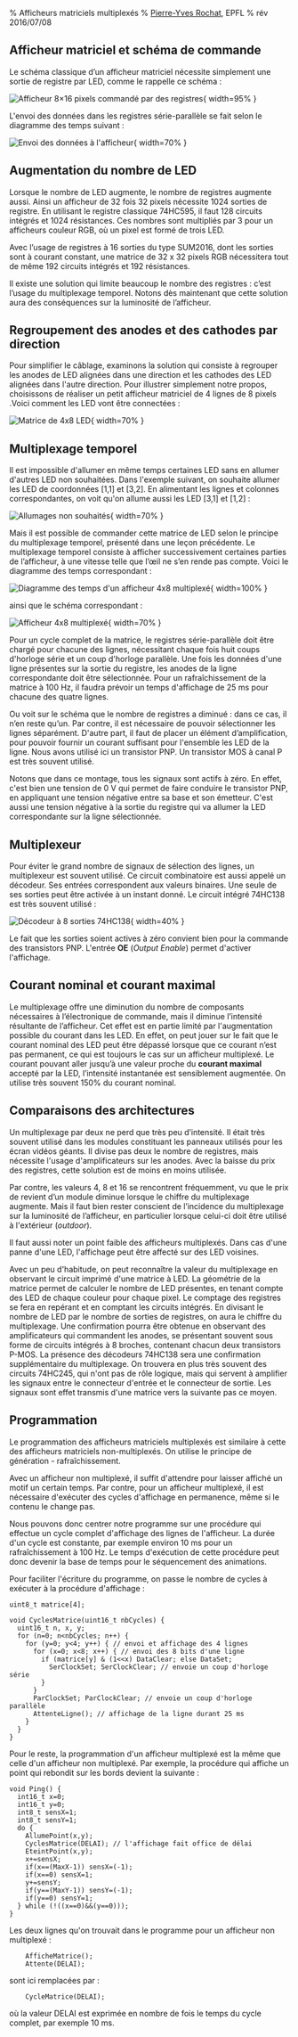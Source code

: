 % Afficheurs matriciels multiplexés
% [Pierre-Yves Rochat](mailto:pyr@pyr.ch), EPFL
% rév 2016/07/08


## Afficheur matriciel et schéma de commande ###

Le schéma classique d’un afficheur matriciel nécessite simplement une sortie de registre par LED, comme le rappelle ce schéma :

![Afficheur 8×16 pixels commandé par des registres](images/aff-8x16.svg "Afficheur 8×16 pixels commandé par des registres"){ width=95% }

L'envoi des données dans les registres série-parallèle se fait selon le diagramme des temps suivant :

![Envoi des données à l'afficheur](images/reg-ser-par-timing-s.svg "Envoi des données à l'afficheur"){ width=70% }

## Augmentation du nombre de LED ##

Lorsque le nombre de LED augmente, le nombre de registres augmente aussi. Ainsi un afficheur de 32 fois 32 pixels nécessite 1024 sorties de registre. En utilisant le registre classique 74HC595, il faut 128 circuits intégrés et 1024 résistances. Ces nombres sont multipliés par 3 pour un afficheurs couleur RGB, où un pixel est formé de trois LED.

Avec l’usage de registres à 16 sorties du type SUM2016, dont les sorties sont à courant constant, une matrice de 32 x 32 pixels RGB nécessitera tout de même 192 circuits intégrés et 192 résistances.

Il existe une solution qui limite beaucoup le nombre des registres : c’est l’usage du multiplexage temporel. Notons dès maintenant que cette solution aura des conséquences sur la luminosité de l’afficheur.

## Regroupement des anodes et des cathodes par direction ##

Pour simplifier le câblage, examinons la solution qui consiste à regrouper les anodes de LED alignées dans une direction et les cathodes des LED alignées dans l'autre direction. Pour illustrer simplement notre propos, choisissons de réaliser un petit afficheur matriciel de 4 lignes de 8 pixels .Voici comment les LED vont être connectées :

![Matrice de 4x8 LED](images/matrice-mux-4x8.svg "Matrice de 4x8 LED"){ width=70% }

## Multiplexage temporel ##

Il est impossible d'allumer en même temps certaines LED sans en allumer d'autres LED non souhaitées. Dans l'exemple suivant, on souhaite allumer les LED de coordonnées [1,1] et [3,2]. En alimentant les lignes et colonnes correspondantes, on voit qu'on allume aussi les LED [3,1] et [1,2] :

![Allumages non souhaités](images/matrice-mux-4x8-2all.svg "Allumages non souhaités]"){ width=70% }

Mais il est possible de commander cette matrice de LED selon le principe du multiplexage temporel, présenté dans une leçon précédente. Le multiplexage temporel consiste à afficher successivement certaines parties de l’afficheur, à une vitesse telle que l’œil ne s’en rende pas compte. Voici le diagramme des temps correspondant :

![Diagramme des temps d'un afficheur 4x8 multiplexé](images/timing-8x4.svg "Diagramme des temps d'un afficheur 4x8 multiplexé"){ width=100% }

ainsi que le schéma correspondant :

![Afficheur 4x8 multiplexé](images/aff-4x8-mux.svg "Afficheur 4x8 multiplexé"){ width=70% }

Pour un cycle complet de la matrice, le registres série-parallèle doit être chargé pour chacune des lignes, nécessitant chaque fois huit coups d'horloge série et un coup d'horloge parallèle. Une fois les données d'une ligne présentes sur la sortie du registre, les anodes de la ligne correspondante doit être sélectionnée. Pour un rafraîchissement de la matrice à 100 Hz, il faudra prévoir un temps d'affichage de 25 ms pour chacune des quatre lignes.

Ou voit sur le schéma que le nombre de registres a diminué : dans ce cas, il n’en reste qu’un. Par contre, il est nécessaire de pouvoir sélectionner les lignes séparément. D'autre part, il faut de placer un élément d’amplification, pour pouvoir fournir un courant suffisant pour l'ensemble les LED de la ligne. Nous avons utilisé ici un transistor PNP. Un transistor MOS à canal P est très souvent utilisé.

Notons que dans ce montage, tous les signaux sont actifs à zéro. En effet, c'est bien une tension de 0 V qui permet de faire conduire le transistor PNP, en appliquant une tension négative entre sa base et son émetteur. C'est aussi une tension négative à la sortie du registre qui va allumer la LED correspondante sur la ligne sélectionnée.

## Multiplexeur ##

Pour éviter le grand nombre de signaux de sélection des lignes, un multiplexeur est souvent utilisé. Ce circuit combinatoire est aussi appelé un décodeur. Ses entrées correspondent aux valeurs binaires. Une seule de ses sorties peut être activée à un instant donné. Le circuit intégré 74HC138 est très souvent utilisé :

![Décodeur à 8 sorties 74HC138](images/mux-138.svg "Décodeur à 8 sorties 74HC138"){ width=40% }

Le fait que les sorties soient actives à zéro convient bien pour la commande des transistors PNP. L'entrée **OE** (*Output Enable*) permet d'activer l'affichage.

## Courant nominal et courant maximal ##

Le multiplexage offre une diminution du nombre de composants nécessaires à l’électronique de commande, mais il diminue l’intensité résultante de l’afficheur. Cet effet est en partie limité par l'augmentation possible du courant dans les LED. En effet, on peut jouer sur le fait que le courant nominal des LED peut être dépassé lorsque que ce courant n’est pas permanent, ce qui est toujours le cas sur un afficheur multiplexé. Le courant pouvant aller jusqu’à une valeur proche du **courant maximal** accepté par la LED, l’intensité instantanée est sensiblement augmentée. On utilise très souvent 150% du courant nominal.

## Comparaisons des architectures ##

Un multiplexage par deux ne perd que très peu d’intensité. Il était très souvent utilisé dans les modules constituant les panneaux utilisés pour les écran vidéos géants. Il divise pas deux le nombre de registres, mais nécessite l'usage d'amplificateurs sur les anodes. Avec la baisse du prix des registres, cette solution est de moins en moins utilisée.

Par contre, les valeurs 4, 8 et 16 se rencontrent fréquemment, vu que le prix de revient d’un module diminue lorsque le chiffre du multiplexage augmente. Mais il faut bien rester conscient de l’incidence du multiplexage sur la luminosité de l’afficheur, en particulier lorsque celui-ci doit être utilisé à l'extérieur (*outdoor*).

Il faut aussi noter un point faible des afficheurs multiplexés. Dans cas d'une panne d'une LED, l'affichage peut être affecté sur des LED voisines.

Avec un peu d'habitude, on peut reconnaître la valeur du multiplexage en observant le circuit imprimé d'une matrice à LED. La géométrie de la matrice permet de calculer le nombre de LED présentes, en tenant compte des LED de chaque couleur pour chaque pixel. Le comptage des registres se fera en repérant et en comptant les circuits intégrés. En divisant le nombre de LED par le nombre de sorties de registres, on aura le chiffre du multiplexage. Une confirmation pourra être obtenue en observant des amplificateurs qui commandent les anodes, se présentant souvent sous forme de circuits intégrés à 8 broches, contenant chacun deux transistors P-MOS. La présence des décodeurs 74HC138 sera une confirmation supplémentaire du multiplexage. On trouvera en plus très souvent des circuits 74HC245, qui n'ont pas de rôle logique, mais qui servent à amplifier les signaux entre le connecteur d'entrée et le connecteur de sortie. Les signaux sont effet transmis d'une matrice vers la suivante pas ce moyen. 

## Programmation ##

Le programmation des afficheurs matriciels multiplexés est similaire à cette des afficheurs matriciels non-multiplexés. On utilise le principe de génération - rafraîchissement.

Avec un afficheur non multiplexé, il suffit d'attendre pour laisser affiché un motif un certain temps. Par contre, pour un afficheur multiplexé, il est nécessaire d'exécuter des cycles d'affichage en permanence, même si le contenu le change pas.

Nous pouvons donc centrer notre programme sur une procédure qui effectue un cycle complet d'affichage des lignes de l'afficheur. La durée d'un cycle est constante, par exemple environ 10 ms pour un rafraîchissement à 100 Hz. Le temps d'exécution de cette procédure peut donc devenir la base de temps pour le séquencement des animations.

Pour faciliter l'écriture du programme, on passe le nombre de cycles à exécuter à la procédure d'affichage :


~~~~~~~ { .c .numberLines startFrom="1" }
uint8_t matrice[4];

void CyclesMatrice(uint16_t nbCycles) {
  uint16_t n, x, y;
  for (n=0; n<nbCycles; n++) {
    for (y=0; y<4; y++) { // envoi et affichage des 4 lignes
      for (x=0; x<8; x++) { // envoi des 8 bits d'une ligne
        if (matrice[y] & (1<<x) DataClear; else DataSet;
          SerClockSet; SerClockClear; // envoie un coup d'horloge série
        }
      }
      ParClockSet; ParClockClear; // envoie un coup d'horloge parallèle
      AttenteLigne(); // affichage de la ligne durant 25 ms
    }
  }
}
~~~~~~~
<!-- retour au mode normal pour l'éditeur -->

Pour le reste, la programmation d'un afficheur multiplexé est la même que celle d'un afficheur non multiplexé. Par exemple, la procédure qui affiche un point qui rebondit sur les bords devient la suivante :

~~~~~~~ { .c .numberLines startFrom="1" }
void Ping() {
  int16_t x=0;
  int16_t y=0;
  int8_t sensX=1;
  int8_t sensY=1;
  do {
    AllumePoint(x,y);
    CyclesMatrice(DELAI); // l'affichage fait office de délai
    EteintPoint(x,y);
    x+=sensX;
    if(x==(MaxX-1)) sensX=(-1);
    if(x==0) sensX=1;
    y+=sensY;
    if(y==(MaxY-1)) sensY=(-1);
    if(y==0) sensY=1;
  } while (!((x==0)&&(y==0)));
}
~~~~~~~
<!-- retour au mode normal pour l'éditeur -->

Les deux lignes qu'on trouvait dans le programme pour un afficheur non multiplexé :

~~~~~~~ { .c .numberLines startFrom="1" }
    AfficheMatrice();
    Attente(DELAI);
~~~~~~~

sont ici remplacées par :

~~~~~~~ { .c .numberLines startFrom="1" }
    CycleMatrice(DELAI);
~~~~~~~

où la valeur DELAI est exprimée en nombre de fois le temps du cycle complet, par exemple 10 ms.


